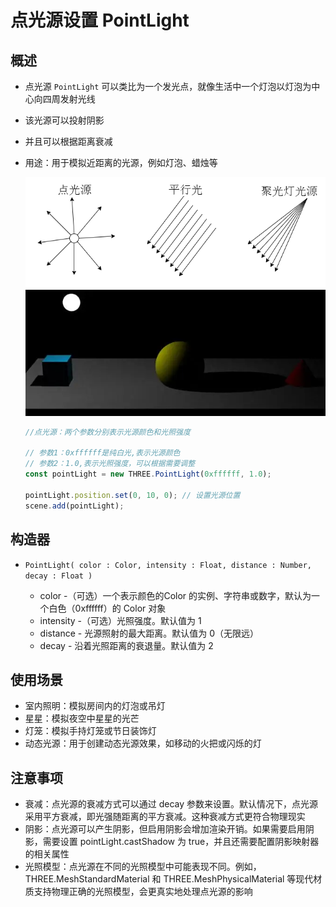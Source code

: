 # 点光源设置 PointLight

## 概述

+ 点光源 `PointLight` 可以类比为一个发光点，就像生活中一个灯泡以灯泡为中心向四周发射光线
+ 该光源可以投射阴影

+ 并且可以根据距离衰减
+ 用途：用于模拟近距离的光源，例如灯泡、蜡烛等

  ![alt text](../images/光源分类.jpg)
  ![alt text](images/点光源.png)

  ```js
  //点光源：两个参数分别表示光源颜色和光照强度

  // 参数1：0xffffff是纯白光,表示光源颜色
  // 参数2：1.0,表示光照强度，可以根据需要调整
  const pointLight = new THREE.PointLight(0xffffff, 1.0);

  pointLight.position.set(0, 10, 0); // 设置光源位置
  scene.add(pointLight);
  ```

## 构造器

+ `PointLight( color : Color, intensity : Float, distance : Number, decay : Float )`

  + color -（可选）一个表示颜色的Color 的实例、字符串或数字，默认为一个白色（0xffffff）的 Color 对象
  + intensity -（可选）光照强度。默认值为 1
  + distance - 光源照射的最大距离。默认值为 0（无限远）
  + decay - 沿着光照距离的衰退量。默认值为 2

## 使用场景

+ 室内照明：模拟房间内的灯泡或吊灯
+ 星星：模拟夜空中星星的光芒
+ 灯笼：模拟手持灯笼或节日装饰灯
+ 动态光源：用于创建动态光源效果，如移动的火把或闪烁的灯

## 注意事项

+ 衰减：点光源的衰减方式可以通过 decay 参数来设置。默认情况下，点光源采用平方衰减，即光强随距离的平方衰减。这种衰减方式更符合物理现实
+ 阴影：点光源可以产生阴影，但启用阴影会增加渲染开销。如果需要启用阴影，需要设置 pointLight.castShadow 为 true，并且还需要配置阴影映射器的相关属性
+ 光照模型：点光源在不同的光照模型中可能表现不同。例如，THREE.MeshStandardMaterial 和 THREE.MeshPhysicalMaterial 等现代材质支持物理正确的光照模型，会更真实地处理点光源的影响